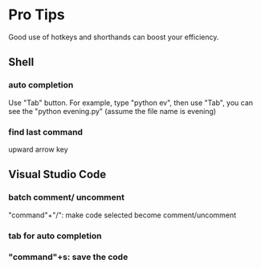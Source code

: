 # Pro Tips

Good use of hotkeys and shorthands can boost your efficiency.

## Shell

### auto completion

Use "Tab" button. For example,  type "python ev", then use "Tab", you can see the "python evening.py" \(assume the file name is evening\)

### find last command

upward arrow key

## Visual Studio Code

### batch comment/ uncomment

"command"+"/": make code selected become comment/uncomment

### tab for auto completion

### "command"+s: save the code



